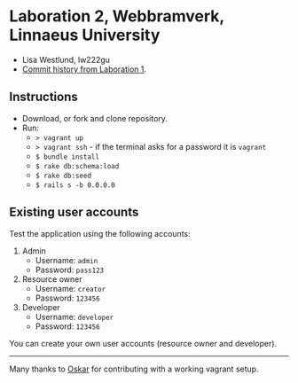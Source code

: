 # Laboration 2, Webbramverk, Linnaeus University
* Lisa Westlund, lw222gu
* [Commit history from Laboration 1](https://github.com/lw222gu/1dv450_lw222gu).

## Instructions
* Download, or fork and clone repository.
* Run:
  * `> vagrant up`
  * `> vagrant ssh` - if the terminal asks for a password it is `vagrant`
  * `$ bundle install`
  * `$ rake db:schema:load`
  * `$ rake db:seed`
  * `$ rails s -b 0.0.0.0`

## Existing user accounts
Test the application using the following accounts:

1. Admin
   * Username: `admin`
   * Password: `pass123`
2. Resource owner
   * Username: `creator`
   * Password: `123456`
3. Developer
   * Username: `developer`
   * Password: `123456`

You can create your own user accounts (resource owner and developer).

---
Many thanks to [Oskar](https://github.com/OskarKlintrot) for contributing with a working vagrant setup.
